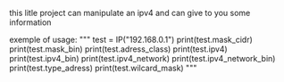 this litle project can manipulate an ipv4 and can give to you some information

exemple of usage:
"""
test = IP("192.168.0.1")
print(test.mask_cidr)
print(test.mask_bin)
print(test.adress_class)
print(test.ipv4)
print(test.ipv4_bin)
print(test.ipv4_network)
print(test.ipv4_network_bin)
print(test.type_adress)
print(test.wilcard_mask)
"""